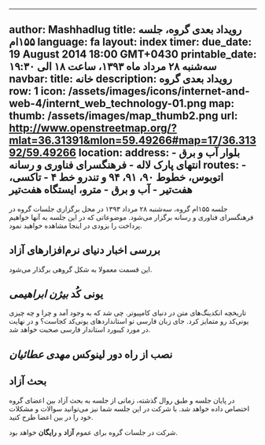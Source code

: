 ----------
author: Mashhadlug
title: رویداد بعدی گروه، جلسه ۱۵۵ام
language: fa
layout: index
timer:
  due_date: 19 August 2014 18:00 GMT+0430
  printable_date: سه‌شنبه ۲۸ مرداد ماه ۱۳۹۳، ساعت ۱۸ الی ۱۹:۳۰
navbar:
  title: خانه
  description: رویداد بعدی گروه
  row: 1
  icon: /assets/images/icons/internet-and-web-4/internt_web_technology-01.png
map:
  thumb: /assets/images/map_thumb2.png
  url: http://www.openstreetmap.org/?mlat=36.31391&mlon=59.49266#map=17/36.31392/59.49266
location:
  address: بلوار آب و برق - انتهای پارک لاله - فرهنگسرای فناوری و رسانه
  routes:
    - اتوبوس، خطوط ۹۰، ۹۱، ۹۴ و تندرو خط ۴
    - تاکسی، هفت‌تیر - آب و برق
    - مترو، ایستگاه هفت‌تیر
----------

جلسه ۱۵۵ام گروه، سه‌شنبه ۲۸ مرداد ۱۳۹۳ در محل برگزاری جلسات
گروه در فرهنگسرای فناوری و رسانه برگزار می‌شود. موضوعاتی که در
این جلسه به آنها خواهیم پرداخت را بزودی در اینجا مشاهده خواهید
نمود.

## بررسی اخبار دنیای نرم‌افزارهای آزاد
این قسمت معمولا به شکل گروهی برگذار می‌شود.

## یونی کُد *بیژن ابراهیمی* 
تاریخچه انکدینگ‌های متن در دنیای کامپیوتر. چی شد که به وجود آمد و چرا و چه چیزی یونی‌کد رو متمایز کرد. جای زبان فارسی تو استانداردهای یونی‌کد کجاست؟ و در نهایت در مورد کیبورد استاندار فارسی صحبت خواهد شد.

## نصب از راه دور لینوکس *مهدی عطائیان*
    
<!--more-->

## بحث آزاد
در پایان جلسه و طبق روال گذشته، زمانی از جلسه به بحث آزاد بین
اعضای گروه اختصاص داده خواهد شد. با شرکت در این جلسه شما نیز
می‌توانید سوالات و مشکلات خود را در بین اعضا طرح کنید.


شرکت در جلسات گروه برای عموم **آزاد** و **رایگان** خواهد بود.
